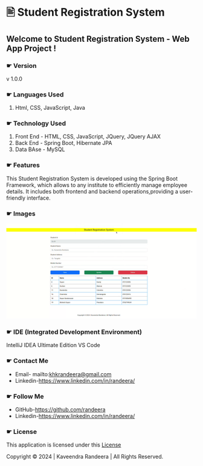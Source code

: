 # 🖹 Student Registration System
## Welcome to Student Registration System - Web App Project !

### ☛ Version
v 1.0.0

### ☛ Languages Used
1. Html, CSS, JavaScript, Java

### ☛ Technology Used
1. Front End - HTML, CSS, JavaScript, JQuery, JQuery AJAX
2. Back End - Spring Boot, Hibernate JPA
3. Data BAse - MySQL

### ☛ Features
This Student Registration System is developed using the Spring Boot Framework, which allows to any institute to efficiently manage employee details. It includes both frontend and backend operations,providing a user-friendly interface.

### ☛ Images

![Image](./img/Screenshot%20from%202024-01-19%2023-39-05.png)



### ☛ IDE (Integrated Development Environment)
IntelliJ IDEA Ultimate Edition
VS Code


### ☛ Contact Me

- Email-  mailto:khkrandeera@gmail.com
- Linkedin-https://www.linkedin.com/in/randeera/

### ☛ Follow Me

- GitHub-https://github.com/randeera
- Linkedin-https://www.linkedin.com/in/randeera/

### ☛ License
This application is licensed under this <a href="./License.txt">License</a>

Copyright © 2024 | Kaveendra Randeera | All Rights Reserved.
